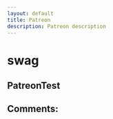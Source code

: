 ```yaml
---
layout: default
title: Patreon
description: Patreon description
---
```

# swag

## PatreonTest




## Comments:

<script src="https://utteranc.es/client.js"
        repo="Paroyer/Comment" 
        issue-term="pathname"
        theme="github-dark"
        label="Comment"
        crossorigin="anonymous"
        async>
</script>  
